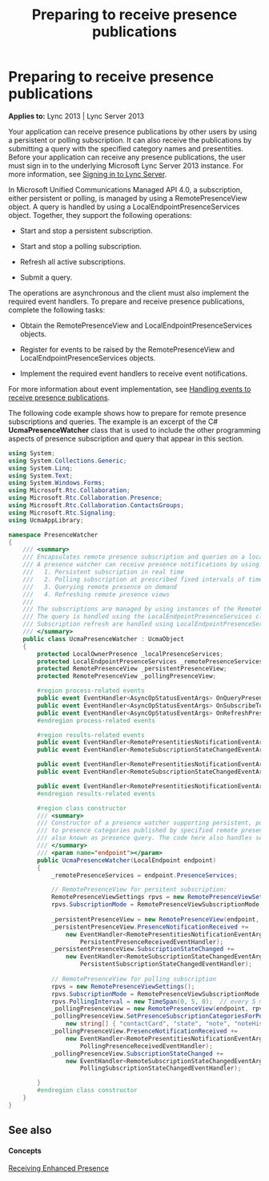 ﻿---
title: Preparing to receive presence publications
TOCTitle: Preparing to receive presence publications
ms:assetid: b35c72f3-8201-4274-b33b-299943143de6
ms:mtpsurl: https://msdn.microsoft.com/en-us/library/Dn454656(v=office.15)
ms:contentKeyID: 57092917
ms.date: 07/24/2014
mtps_version: v=office.15
dev_langs:
- csharp
---

# Preparing to receive presence publications


**Applies to:** Lync 2013 | Lync Server 2013

Your application can receive presence publications by other users by using a persistent or polling subscription. It can also receive the publications by submitting a query with the specified category names and presentities. Before your application can receive any presence publications, the user must sign in to the underlying Microsoft Lync Server 2013 instance. For more information, see [Signing in to Lync Server](signing-in-to-lync-server.md).

In Microsoft Unified Communications Managed API 4.0, a subscription, either persistent or polling, is managed by using a RemotePresenceView object. A query is handled by using a LocalEndpointPresenceServices object. Together, they support the following operations:

  - Start and stop a persistent subscription.

  - Start and stop a polling subscription.

  - Refresh all active subscriptions.

  - Submit a query.

The operations are asynchronous and the client must also implement the required event handlers. To prepare and receive presence publications, complete the following tasks:

  - Obtain the RemotePresenceView and LocalEndpointPresenceServices objects.

  - Register for events to be raised by the RemotePresenceView and LocalEndpointPresenceServices objects.

  - Implement the required event handlers to receive event notifications.

For more information about event implementation, see [Handling events to receive presence publications](handling-events-to-receive-presence-publications.md).

The following code example shows how to prepare for remote presence subscriptions and queries. The example is an excerpt of the C\# **UcmaPresenceWatcher** class that is used to include the other programming aspects of presence subscription and query that appear in this section.

``` csharp
using System;
using System.Collections.Generic;
using System.Linq;
using System.Text;
using System.Windows.Forms;
using Microsoft.Rtc.Collaboration;
using Microsoft.Rtc.Collaboration.Presence;
using Microsoft.Rtc.Collaboration.ContactsGroups;
using Microsoft.Rtc.Signaling;
using UcmaAppLibrary;

namespace PresenceWatcher 
{
    /// <summary>
    /// Encapsulates remote presence subscription and queries on a local endpoint. 
    /// A presence watcher can receive presence notifications by using:
    ///   1. Persistent subscription in real time
    ///   2. Polling subscription at prescribed fixed intervals of time
    ///   3. Querying remote presence on demand
    ///   4. Refreshing remote presence views
    ///   
    /// The subscriptions are managed by using instances of the RemotePresenceView class.
    /// The query is handled using the LocalEndpointPresenceServices class.
    /// Subscription refresh are handled using LocalEndpointPresenceServices class.
    /// </summary>
    public class UcmaPresenceWatcher : UcmaObject
    {
        protected LocalOwnerPresence _localPresenceServices;
        protected LocalEndpointPresenceServices _remotePresenceServices;
        protected RemotePresenceView _persistentPresenceView;
        protected RemotePresenceView _pollingPresenceView;

        #region process-related events
        public event EventHandler<AsyncOpStatusEventArgs> OnQueryPresenceCompleted;
        public event EventHandler<AsyncOpStatusEventArgs> OnSubscribeToPresenceCompleted;
        public event EventHandler<AsyncOpStatusEventArgs> OnRefreshPresenceViewsCompleted;
        #endregion process-related events

        #region results-related events
        public event EventHandler<RemotePresentitiesNotificationEventArgs> OnPersistentPresenceReceived;
        public event EventHandler<RemoteSubscriptionStateChangedEventArgs> OnPersistentSubscriptionStateChanged;

        public event EventHandler<RemotePresentitiesNotificationEventArgs> OnPollingPresenceReceived;
        public event EventHandler<RemoteSubscriptionStateChangedEventArgs> OnPollingSubscriptionStateChanged;

        public event EventHandler<RemotePresentitiesNotificationEventArgs> OnQueryingPresenceReceived;
        #endregion results-related events

        #region class constructor
        /// <summary>
        /// Constructor of a presence watcher supporting persistent, polling and on-demand subscriptions 
        /// to presence categories published by specified remote presentities. On-demand subscription is 
        /// also known as presence query. The code here also handles self-presence.
        /// </summary>
        /// <param name="endpoint"></param>
        public UcmaPresenceWatcher(LocalEndpoint endpoint)
        {
            _remotePresenceServices = endpoint.PresenceServices;

            // RemotePresenceView for persitent subscription:
            RemotePresenceViewSettings rpvs = new RemotePresenceViewSettings();
            rpvs.SubscriptionMode = RemotePresenceViewSubscriptionMode.Persistent;
            
            _persistentPresenceView = new RemotePresenceView(endpoint, rpvs);
            _persistentPresenceView.PresenceNotificationReceived += 
                new EventHandler<RemotePresentitiesNotificationEventArgs>(
                    PersistentPresenceReceivedEventHandler);
            _persistentPresenceView.SubscriptionStateChanged += 
                new EventHandler<RemoteSubscriptionStateChangedEventArgs>(
                    PersistentSubscriptionStateChangedEventHandler);
            
            // RemotePresenceView for polling subscription
            rpvs = new RemotePresenceViewSettings();
            rpvs.SubscriptionMode = RemotePresenceViewSubscriptionMode.Polling;
            rpvs.PollingInterval = new TimeSpan(0, 5, 0);  // every 5 minutes
            _pollingPresenceView = new RemotePresenceView(endpoint, rpvs);
            _pollingPresenceView.SetPresenceSubscriptionCategoriesForPolling(
                new string[] { "contactCard", "state", "note", "noteHistory" });
            _pollingPresenceView.PresenceNotificationReceived += 
                new EventHandler<RemotePresentitiesNotificationEventArgs>(
                    PollingPresenceReceivedEventHandler);
            _pollingPresenceView.SubscriptionStateChanged += 
                new EventHandler<RemoteSubscriptionStateChangedEventArgs>(
                    PollingSubscriptionStateChangedEventHandler);

        }
        #endregion class constructor
    }
}

```

## See also

#### Concepts

[Receiving Enhanced Presence](receiving-enhanced-presence.md)

